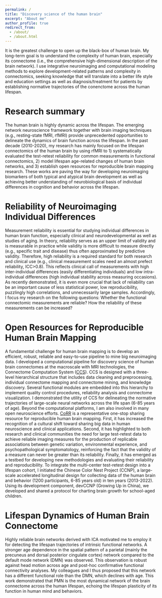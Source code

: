 ```yaml
---
permalink: /
title: "Discovery science of the human brain"
excerpt: "About me"
author_profile: true
redirect_from: 
  - /about/
  - /about.html
---
```


It is the greatest challenge to open up the black-box of human brain. My long-term goal is to understand the complexity of human brain, especially its connectome (i.e., the comprehensive high-dimensional description of the brain network). I use integrative neuroimaging and computational modeling methods to explore development-related patterns and complexity in connectomics, seeking knowledge that will translate into a better life style and education settings as well as diagnosis/treatment for patients by establishing normative trajectories of the conenctome across the human lifespan. 

Research summary
======
The human brain is highly dynamic across the lifespan. The emerging network neuroscience framework together with brain imaging techniques (e.g., resting-state fMRI, rfMRI) provide unprecedented opportunities to delineate the dynamics of brain function across the lifespan. In the past decade (2010-2020), my research has mainly focused on the lifespan connectomics of the human brain by using rfMRI to 1) systematically evaluated the test-retest reliability for common measurements in functional connectomics, 2) model lifespan age-related changes of human brain networks, and 3) establish open resources for reproducible brain mapping research. These works are
paving the way for developing neuroimaging biomarkers of both typical and atypical brain development as well as achieving better understanding of neurobiological basis of individual differences in cognition and behavior across the lifespan.

Reliability of Neuroimaging Individual Differences
======
Measurement reliability is essential for studying individual differences in human brain function, especially clinical and neurodevelopmental as well as studies of aging. In theory, reliability serves as an upper limit of validity and is measurable in
practice while validity is more difficult to measure directly (e.g., specific trait and disease) thus often approximated by predictive validity. Therefore, high reliability is a required standard for both research and clinical use (e.g., clinical measurement scales
need an almost prefect reliability, ICC>0.8). This reflects clinical call of measurements with high inter-individual differences (easily differentiating individuals) and low intra-individual differences (high individual stability across measuring occasions). As recently demonstrated, it is even more crucial that lack of reliability can be an important cause of less statistical power, low reproducibility, puzzlingly high correlations, and unnecessarily large samples. Accordingly, I focus my research on the following questions: Whether the functional connectomic measurements are reliable? How the reliability of these measurements can be increased?

Open Resources for Reproducible Human Brain Mapping
======
A fundamental challenge for human brain mapping is to develop an efficient, robust, reliable and easy-to-use pipeline to mine big neuroimaging data. I developed a computational pipeline for discovery science of human brain connectomes at the macroscale with MRI technologies, the Connectome Computation System ([CCS](https://github.com/zuoxinian/CCS)). CCS is designed with a three-level hierarchical structure that includes data cleaning and preprocessing, individual connectome mapping and connectome mining, and knowledge discovery. Several functional modules are embedded into this hierarchy to implement quality control procedures, reliability analysis and connectome visualization. I demonstrated the utility of CCS for delineating the normative trajectories of large-scale neural networks across the life span (6-85 years of age). Beyond the computational platforms, I am also involved in many open neuroscience efforts. [CoRR](http://fcon_1000.projects.nitrc.org/indi/CoRR) is a representative one-stop sharing resource for reproducible human brain mapping. First, it has increased the recognition of a cultural shift toward sharing big data in human neuroscience and clinical applications. Second, it has highlighted to both research and clinical communities the need for large test-retest data to achieve reliable imaging measures for the production of replicable associations between genetic variation, environmental experience, and psychopathological symptomatology, reinforcing the fact that the validity of a measure can never be greater than its reliability. Finally, it has emerged as a testbed for developing new methodologies and evaluating their reliability and reproducibility. To integrate the multi-center test-retest design into a lifespan cohort, I initiated the Chinese Color Nest Project (CCNP), a large-scale accelerated longitudinal design for collecting data of the human brain and behavior (1200 participants, 6-85 years old) in ten years (2013-2022). Using its development component, devCCNP (Growing Up in China), we developed and shared a protocol for charting brain growth for school-aged children.

Lifespan Dynamics of Human Brain Connectome
======
Highly reliable brain networks derived with ICA motivated me to employ it for detecting the lifespan trajectories of intrinsic functional networks. A stronger age dependence in the spatial pattern of a parietal (mainly the precuneus and dorsal posterior cingulate cortex) network compared to the default mode network (DMN) was observed. This observation is robust against head motion across age and post-hoc confirmative functional connectivity analyses. My colleagues and I thus proposed that this network has a different functional role than the DMN, which declines with age. This work demonstrated that PMN is the most dynamical network of the brain connectome across the human lifespan, echoing the lifespan plasticity of its function in human mind and behaviors. 
